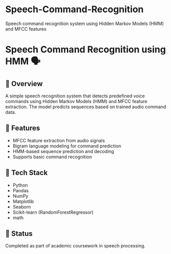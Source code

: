 # Speech-Command-Recognition
Speech command recognition system using Hidden Markov Models (HMM) and MFCC features

# Speech Command Recognition using HMM 🗣️

## 📌 Overview
A simple speech recognition system that detects predefined voice commands using Hidden Markov Models (HMM) and MFCC feature extraction. The model predicts sequences based on trained audio command data.

## 📌 Features
- MFCC feature extraction from audio signals  
- Bigram language modeling for command prediction  
- HMM-based sequence prediction and decoding  
- Supports basic command recognition

## 📌 Tech Stack
- Python
- Pandas
- NumPy
- Matplotlib
- Seaborn
- Scikit-learn (RandomForestRegressor)
- math
  
## 📌 Status
Completed as part of academic coursework in speech processing.
